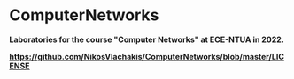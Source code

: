 # ComputerNetworks

**Laboratories for the course "Computer Networks" at ECE-NTUA in 2022.**

**https://github.com/NikosVlachakis/ComputerNetworks/blob/master/LICENSE**

